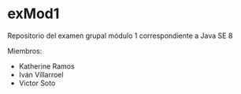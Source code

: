 # exMod1
Repositorio del examen grupal módulo 1 correspondiente a Java SE 8

Miembros: 

- Katherine Ramos
- Iván Villarroel
- Victor Soto
